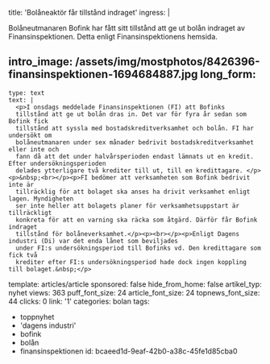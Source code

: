 title: 'Bolåneaktör får tillstånd indraget'
ingress: |
  <p>Bolåneutmanaren Bofink har fått sitt tillstånd att ge ut bolån indraget av Finansinspektionen. Detta enligt Finansinspektionens hemsida.
  </p>
  
intro_image: /assets/img/mostphotos/8426396-finansinspektionen-1694684887.jpg
long_form:
  -
    type: text
    text: |
      <p>I onsdags meddelade Finansinspektionen (FI) att Bofinks
      tillstånd att ge ut bolån dras in. Det var för fyra år sedan som Bofink fick
      tillstånd att syssla med bostadskreditverksamhet och bolån. FI har undersökt om
      bolåneutmanaren under sex månader bedrivit bostadskreditverksamhet eller inte och
      fann då att det under halvårsperioden endast lämnats ut en kredit. Efter undersökningsperioden
      delades ytterligare två krediter till ut, till en kredittagare. </p><p>&nbsp;<br></p><p>FI bedömer att verksamheten som Bofink bedrivit inte är
      tillräcklig för att bolaget ska anses ha drivit verksamhet enligt lagen. Myndigheten
      ser inte heller att bolagets planer för verksamhetsuppstart är tillräckligt
      konkreta för att en varning ska räcka som åtgärd. Därför får Bofink indraget
      tillstånd för bolåneverksamhet.</p><p><br></p><p>Enligt Dagens industri (Di) var det enda lånet som beviljades
      under FI:s undersökningsperiod till Bofinks vd. Den kredittagare som fick två
      krediter efter FI:s undersökningsperiod hade dock ingen koppling till bolaget.&nbsp;</p>
      
template: articles/article
sponsored: false
hide_from_home: false
artikel_typ: nyhet
views: 363
puff_font_size: 24
article_font_size: 24
topnews_font_size: 44
clicks: 0
link: '1'
categories: bolan
tags:
  - toppnyhet
  - 'dagens industri'
  - bofink
  - bolån
  - finansinspektionen
id: bcaeed1d-9eaf-42b0-a38c-45fe1d85cba0
